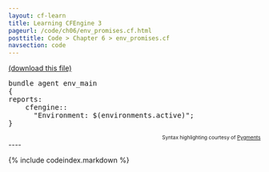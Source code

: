 ```yaml
---
layout: cf-learn
title: Learning CFEngine 3
pageurl: /code/ch06/env_promises.cf.html
posttitle: Code > Chapter 6 > env_promises.cf
navsection: code
---
```


[(download this file)](https://raw.github.com/zzamboni/cf-learn.info/master/src/ch06/env_promises.cf)

<div class="highlight"><pre><span class="k">bundle</span> <span class="k">agent</span> <span class="nf">env_main</span>
<span class="p">{</span>
<span class="kd">reports</span><span class="p">:</span>
    <span class="nc">cfengine</span><span class="p">::</span>
      <span class="s">&quot;Environment: </span><span class="si">$(environments.active)</span><span class="s">&quot;</span><span class="p">;</span>
<span class="p">}</span>
</pre></div>

<div align="right"><font size="-2">Syntax highlighting courtesy of <a href="http://blog.zzamboni.org/cfengine3-lexer-for-pygments">Pygments</a></font></div>
----

{% include codeindex.markdown %}
